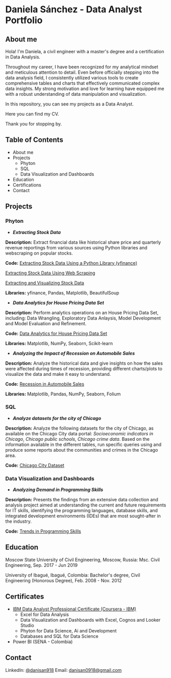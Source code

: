 # Daniela Sánchez - Data Analyst Portfolio
## About me
Hola! I'm Daniela, a civil engineer with a master's degree and a certification in Data Analysis.

Throughout my career, I have been recognized for my analytical mindset and meticulous attention to detail. 
Even before officially stepping into the data analysis field, 
I consistently utilized various tools to create comprehensive tables and charts that effectively communicated complex data insights. 
My strong motivation and love for learning have equipped me with a robust understanding of data manipulation and visualization.

In this repository, you can see my projects as a Data Analyst.

Here you can find my CV.

Thank you for stopping by.

## Table of Contents
+ About me
+ Projects
  - Phyton
  - SQL
  - Data Visualization and Dashboards
+ Education
+ Certifications
+ Contact

## Projects
### Phyton
* ***Extracting Stock Data***

**Description:** Extract financial data like historical share price and quarterly revenue reportings from various sources using Python libraries and webscraping on popular stocks. 

**Code:** [Extracting Stock Data Using a Python Library (yfinance)](https://github.com/danisan918/PhytonProjects/blob/main/Extracting%20Stock%20Data%20Using%20a%20Python%20Library.ipynb)

[Extracting Stock Data Using Web Scraping](https://github.com/danisan918/PhytonProjects/blob/main/Extracting%20Stock%20Data%20Using%20Web%20Scraping.ipynb)

[Extracting and Visualizing Stock Data](https://github.com/danisan918/PhytonProjects/blob/main/Extracting%20and%20Visualizing%20Stock%20Data.ipynb)

**Libraries:** yfinance, Pandas, Matplotlib, BeautifulSoup

* ***Data Analytics for House Pricing Data Set***

**Description:** Perform analytics operations on an House Pricing Data Set, including: Data Wrangling, Exploratory Data Anlaysis, Model Development and Model Evaluation and Refinement.

**Code:** [Data Analytics for House Pricing Data Set](https://github.com/danisan918/PhytonProjects/blob/main/House_Sales_in_King_Count_USA%20.ipynb)

**Libraries:** Matplotlib, NumPy, Seaborn, Scikit-learn

* ***Analyzing the Impact of Recession on Automobile Sales***

**Description:** Analyze the historical data and give insights on how the sales were affected during times of recession, providing different charts/plots to visualize the data and make it easy to understand.

**Code:** [Recession in Automobile Sales](https://github.com/danisan918/PhytonProjects/blob/main/Recession%20in%20Automobile%20Sales.ipynb)

**Libraries:** Matplotlib, Pandas, NumPy, Seaborn, Folium

### SQL
* ***Analyze datasets for the city of Chicago***

**Description:** Analyze the following datasets for the city of Chicago, as available on the Chicago City data portal: *Socioeconomic indicators in Chicago*, *Chicago public schools*, *Chicago crime data*. Based on the information available in the different tables, run specific queries using and produce some reports about the communities and crimes in the Chicago area.

**Code:** [Chicago City Dataset](https://github.com/danisan918/SQL/blob/main/Chicago%20City%20data)

### Data Visualization and Dashboards
* ***Analyzing Demand in Programming Skills***

**Description:** Presents the findings from an extensive data collection and analysis project aimed at understanding the current and future requirements for IT skills, identifying the programming languages, database skills, and integrated development environments (IDEs) that are most sought-after in the industry.

**Code:** [Trends in Programming Skills](https://github.com/danisan918/Dashboards/blob/main/Trends%20Programming%20Skills..pdf)

## Education
Moscow State University of Civil Engineering, Moscow, Russia: Msc. Civil Engineering, Sep. 2017 - Jun 2019

University of Ibagué, Ibagué, Colombia: Bachelor's degree, Civil Engineering (Honorous Degree), Feb. 2008 - Nov. 2012

## Certificates

+ [IBM Data Analyst Professional Certificate (Coursera - IBM)](https://www.credly.com/badges/b0bf1fe2-8cf6-4801-8fef-8cdde085ec30/public_url)
  - Excel for Data Analysis
  - Data Visualization and Dashboards with Excel, Cognos and Looker Studio
  - Phyton for Data Science, Ai and Development
  - Databases and SQL for Data Science
+ Power BI (SENA - Colombia)

## Contact
LinkedIn: [@danisan918](https://www.linkedin.com/in/danisan918/)
Email: danisan0918@gmail.com
